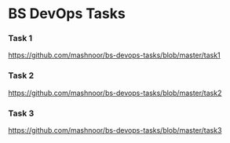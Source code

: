 # BS DevOps Tasks

### Task 1

https://github.com/mashnoor/bs-devops-tasks/blob/master/task1

### Task 2

https://github.com/mashnoor/bs-devops-tasks/blob/master/task2

### Task 3

https://github.com/mashnoor/bs-devops-tasks/blob/master/task3
